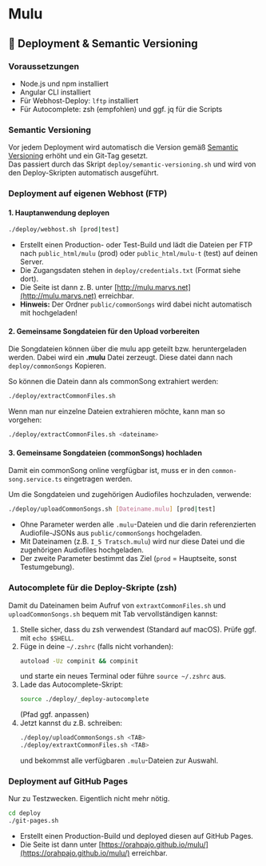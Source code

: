 # Mulu

## 🚀 Deployment & Semantic Versioning

### Voraussetzungen

- Node.js und npm installiert
- Angular CLI installiert
- Für Webhost-Deploy: `lftp` installiert 
- Für Autocomplete: zsh (empfohlen) und ggf. jq für die Scripts

### Semantic Versioning

Vor jedem Deployment wird automatisch die Version gemäß [Semantic Versioning](https://semver.org/) erhöht und ein Git-Tag gesetzt.  
Das passiert durch das Skript `deploy/semantic-versioning.sh` und wird von den Deploy-Skripten automatisch ausgeführt.

### Deployment auf eigenen Webhost (FTP)

#### 1. Hauptanwendung deployen

```sh
./deploy/webhost.sh [prod|test]
```
- Erstellt einen Production- oder Test-Build und lädt die Dateien per FTP nach `public_html/mulu` (prod) oder `public_html/mulu-t` (test) auf deinen Server.
- Die Zugangsdaten stehen in `deploy/credentials.txt` (Format siehe dort).
- Die Seite ist dann z. B. unter [http://mulu.marvs.net](http://mulu.marvs.net) erreichbar.
- **Hinweis:** Der Ordner `public/commonSongs` wird dabei nicht automatisch mit hochgeladen!

#### 2. Gemeinsame Songdateien für den Upload vorbereiten

Die Songdateien können über die mulu app geteilt bzw. heruntergeladen werden. Dabei wird ein **.mulu** Datei zerzeugt. Diese datei dann nach `deploy/commonSongs` Kopieren. 

So können die Datein dann als commonSong extrahiert werden:

```sh
./deploy/extractCommonFiles.sh
```

Wenn man nur einzelne Dateien extrahieren möchte, kann man so vorgehen:

```sh
./deploy/extractCommonFiles.sh <dateiname>
```


#### 3. Gemeinsame Songdateien (commonSongs) hochladen

Damit ein commonSong online vergfügbar ist, muss er in den `common-song.service.ts` eingetragen werden.

Um die Songdateien und zugehörigen Audiofiles hochzuladen, verwende:

```sh
./deploy/uploadCommonSongs.sh [Dateiname.mulu] [prod|test]
```
- Ohne Parameter werden alle `.mulu`-Dateien und die darin referenzierten Audiofile-JSONs aus `public/commonSongs` hochgeladen.
- Mit Dateinamen (z.B. `I_5 Tratsch.mulu`) wird nur diese Datei und die zugehörigen Audiofiles hochgeladen.
- Der zweite Parameter bestimmt das Ziel (`prod` = Hauptseite, sonst Testumgebung).

### Autocomplete für die Deploy-Skripte (zsh)

Damit du Dateinamen beim Aufruf von `extraxtCommonFiles.sh` und `uploadCommonSongs.sh` bequem mit Tab vervollständigen kannst:

1. Stelle sicher, dass du zsh verwendest (Standard auf macOS). Prüfe ggf. mit `echo $SHELL`.
2. Füge in deine `~/.zshrc` (falls nicht vorhanden):
   ```sh
   autoload -Uz compinit && compinit
   ```
   und starte ein neues Terminal oder führe `source ~/.zshrc` aus.
3. Lade das Autocomplete-Skript:
   ```sh
   source ./deploy/_deploy-autocomplete
   ```
   (Pfad ggf. anpassen)
4. Jetzt kannst du z.B. schreiben:
   ```sh
   ./deploy/uploadCommonSongs.sh <TAB>
   ./deploy/extraxtCommonFiles.sh <TAB>
   ```
   und bekommst alle verfügbaren `.mulu`-Dateien zur Auswahl.

### Deployment auf GitHub Pages

Nur zu Testzwecken. Eigentlich nicht mehr nötig.

```sh
cd deploy
./git-pages.sh
```
- Erstellt einen Production-Build und deployed diesen auf GitHub Pages.
- Die Seite ist dann unter [https://orahpajo.github.io/mulu/](https://orahpajo.github.io/mulu/) erreichbar.
